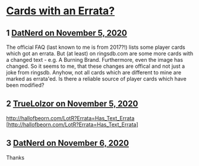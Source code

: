 # [Cards with an Errata?](https://community.fantasyflightgames.com/topic/312365-cards-with-an-errata/)

## 1 [DatNerd on November 5, 2020](https://community.fantasyflightgames.com/topic/312365-cards-with-an-errata/?do=findComment&comment=4010887)

The official FAQ (last known to me is from 2017?!) lists some player cards which got an errata. But (at least) on ringsdb.com are some more cards with a changed text - e.g. A Burning Brand. Furthermore, even the image has changed. So it seems to me, that these changes are offical and not just a joke from ringsdb. Anyhow, not all cards which are different to mine are marked as errata'ed. Is there a reliable source of player cards which have been modified?

## 2 [TrueLolzor on November 5, 2020](https://community.fantasyflightgames.com/topic/312365-cards-with-an-errata/?do=findComment&comment=4010992)

http://hallofbeorn.com/LotR?Errata=Has_Text_Errata [http://hallofbeorn.com/LotR?Errata=Has_Text_Errata]

## 3 [DatNerd on November 6, 2020](https://community.fantasyflightgames.com/topic/312365-cards-with-an-errata/?do=findComment&comment=4011096)

Thanks

